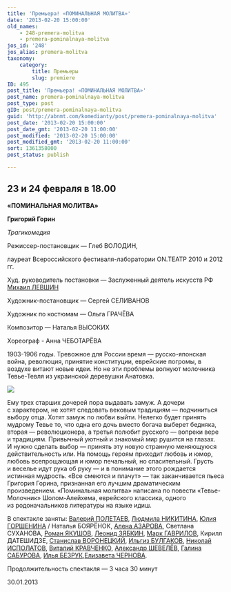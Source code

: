 ```yaml
---
title: 'Премьера! «ПОМИНАЛЬНАЯ МОЛИТВА»'
date: '2013-02-20 15:00:00'
old_names:
    - 248-premera-molitva
    - premera-pominalnaya-molitva
jos_id: '248'
jos_alias: premera-molitva
taxonomy:
    category:
        title: Премьеры
        slug: premiere
ID: 495
post_title: 'Премьера! «ПОМИНАЛЬНАЯ МОЛИТВА»'
post_name: premera-pominalnaya-molitva
post_type: post
gID: post/premera-pominalnaya-molitva
guid: 'http://abnmt.com/komedianty/post/premera-pominalnaya-molitva'
post_date: '2013-02-20 15:00:00'
post_date_gmt: '2013-02-20 11:00:00'
post_modified: '2013-02-20 15:00:00'
post_modified_gmt: '2013-02-20 11:00:00'
sort: 1361358000
post_status: publish

---
```


## 23 и 24 февраля в 18.00


**«ПОМИНАЛЬНАЯ МОЛИТВА»**


**Григорий Горин**


_Трагикомедия_


Режиссер-постановщик — Глеб ВОЛОДИН,


лауреат Всероссийского фестиваля-лаборатории ON.ТЕАТР 2010 и 2012 гг.


Худ. руководитель постановки — Заслуженный деятель искусств РФ [Михаил ЛЕВШИН][0]


Художник-постановщик — Сергей СЕЛИВАНОВ


Художник по костюмам — Ольга ГРАЧЁВА


Композитор — Наталья ВЫСОКИХ


Хореограф - Анна ЧЕБОТАРЁВА


1903-1906 годы. Тревожное для России время — русско-японская война, революция, принятие конституции, еврейские погромы, в воздухе витают новые идеи. Но не эти проблемы волнуют молочника Тевье-Тевля из украинской деревушки Анатовка.


![](../../press/vmeste-my-ne-propadyom-ili-pominalnaya-molitva-g-gorina/image-01.jpg)


Ему трех старших дочерей пора выдавать замуж. А дочери с характером, не хотят следовать вековым традициям — подчиниться выбору отца. Хотят замуж по любви выйти. Нелегко будет принять мудрому Тевье то, что одна его дочь вместо богача выберет бедняка, вторая — революционера, а третья полюбит русского — вопреки вере и традициям. Привычный уютный и знакомый мир рушится на глазах. И нужно сделать выбор — принять эту новую странную меняющуюся действительность или. На помощь героям приходит любовь и юмор, любовь всепрощающая и юмор печальный, но спасительный. Грусть и веселье идут рука об руку — и в понимание этого рождается истинная мудрость. «Все смеются и плачут» — так заканчивается пьеса Григория Горина, признанная его лучшим драматическим произведением. «Поминальная молитва» написана по повести «Тевье-Молочник» Шолом-Алейхема, еврейского классика, одного из родоначальников литературы на языке идиш.


В спектакле заняты: [Валерий ПОЛЕТАЕВ][1], [Людмила НИКИТИНА][2], [Юлия ГОРШЕНИНА][3] / Наталья БОЯРЁНОК, [Алена АЗАРОВА][4], Светлана СУХАНОВА, [Роман ЯКУШОВ][6], [Леонид ЗЯБКИН][7], [Марк ГАВРИЛОВ][8], Кирилл ДАТЕШИДЗЕ, [Станислав ВОРОНЕЦКИЙ][9], [Ильгиз БУЛГАКОВ][10], [Николай ИСПОЛАТОВ][11], [Виталий КРАВЧЕНКО][12], [Александр ШЕВЕЛЁВ][13], [Галина САБУРОВА][14], [Илья БЕЗРУК][15],[Елизавета ЧЕРНОВА][16].


Продолжительность спектакля — 3 часа 30 минут


30.01.2013

[0]: ../../person/mikhail-levshin "Михаил Левшин"
[1]: ../../person/valerii-poletaev "Валерий Полетаев"
[2]: ../../person/lyudmila-nikitina "Людмила Никитина"
[3]: ../../person/yuliya-gorshenina "Юлия Горшенина"
[4]: ../../person/alyona-azarova "Алёна Азарова"
[6]: ../../person/roman-yakushov "Роман Якушов"
[7]: ../../person/leonid-zyabkin "Леонид Зябкин"
[8]: ../../person/mark-gavrilov "Марк Гаврилов"
[9]: ../../person/stanislav-voronetskii "Станислав Воронецкий"
[10]: ../../person/ilgiz-bulgakov "Ильгиз Булгаков"
[11]: ../../person/nikolai-ispolatov "Николай Исполатов"
[12]: ../../person/vitalii-kravchenko "Виталий Кравченко"
[13]: ../../person/aleksandr-shevelyov "Александр Шевелёв"
[14]: ../../person/galina-saburova "Галина Сабурова"
[15]: ../../person/ilya-bezruk "Илья Безрук"
[16]: ../../person/elizaveta-chernova "Елизавета Чернова"